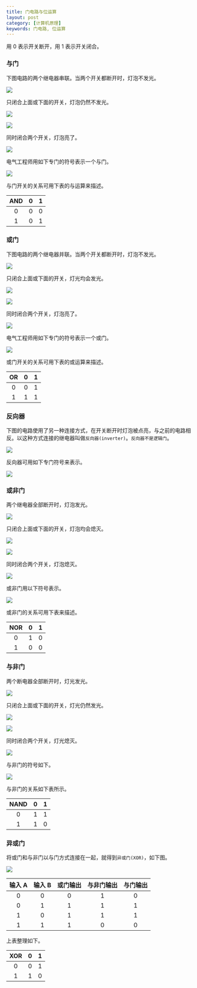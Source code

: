```yaml
---
title: 门电路与位运算
layout: post
category: [计算机原理]
keywords: 门电路, 位运算
---
```


用 0 表示开关断开，用 1 表示开关闭合。

### 与门

下图电路的两个继电器串联。当两个开关都断开时，灯泡不发光。

![](/assets/images/20190719/WX20190719-101251.png)

只闭合上面或下面的开关，灯泡仍然不发光。

![](/assets/images/20190719/WX20190719-102442.png)

![](/assets/images/20190719/WX20190719-102650.png)

同时闭合两个开关，灯泡亮了。

![](/assets/images/20190719/WX20190719-101116.png)

电气工程师用如下专门的符号表示一个与门。

![](/assets/images/20190719/WX20190719-101311.png)

与门开关的关系可用下表的与运算来描述。

| AND | 0 | 1 |
| :--: | :--: | :--: |
| 0 | 0 | 0 |
| 1 | 0 | 1 |

### 或门

下图电路的两个继电器并联。当两个开关都断开时，灯泡不发光。

![](/assets/images/20190719/WX20190719-103827.png)

只闭合上面或下面的开关，灯光均会发光。

![](/assets/images/20190719/WX20190719-104045.png)

![](/assets/images/20190719/WX20190719-104514.png)

同时闭合两个开关，灯泡亮了。

![](/assets/images/20190719/WX20190719-104232.png)

电气工程师用如下专门的符号表示一个或门。

![](/assets/images/20190719/WX20190719-104321.png)

或门开关的关系可用下表的或运算来描述。

| OR | 0 | 1 |
| :--: | :--: | :--: |
| 0 | 0 | 1 |
| 1 | 1 | 1 |

### 反向器

下图的电路使用了另一种连接方式，在开关断开时灯泡被点亮，与之前的电路相反。以这种方式连接的继电器叫做`反向器(inverter)`。`反向器不是逻辑门`。

![](/assets/images/20190719/WX20190719-104731.png)

反向器可用如下专门符号来表示。

![](/assets/images/20190719/WX20190719-104749.png)

### 或非门

两个继电器全部断开时，灯泡发光。

![](/assets/images/20190719/WX20190719-105253.png)

只闭合上面或下面的开关，灯泡均会熄灭。

![](/assets/images/20190719/WX20190719-105527.png)

![](/assets/images/20190719/WX20190719-105537.png)

同时闭合两个开关，灯泡熄灭。

![](/assets/images/20190719/WX20190719-105622.png)

或非门用以下符号表示。

![](/assets/images/20190719/WX20190719-105836.png)

或非门的关系可用下表来描述。

| NOR | 0 | 1 |
| :--: | :--: | :--: |
| 0 | 1 | 0 |
| 1 | 0 | 0 |

### 与非门

两个断电器全部断开时，灯光发光。

![](/assets/images/20190719/WX20190719-110128.png)

只闭合上面或下面的开关，灯光仍然发光。

![](/assets/images/20190719/WX20190719-110229.png)

![](/assets/images/20190719/WX20190719-110251.png)

同时闭合两个开关，灯光熄灭。

![](/assets/images/20190719/WX20190719-110300.png)

与非门的符号如下。

![](/assets/images/20190719/WX20190719-110406.png)

与非门的关系如下表所示。

| NAND | 0 | 1 |
| :--: | :--: | :--: |
| 0 | 1 | 1 |
| 1 | 1 | 0 |

### 异或门

将或门和与非门以与门方式连接在一起，就得到`异或门(XOR)`，如下图。

![](/assets/images/20190719/WX20190719-110749.png)

| 输入 A | 输入 B | 或门输出 | 与非门输出 | 与门输出 |
| :--: | :--: | :--: | :--: | :--: |
| 0 | 0 | 0 | 1 | 0 |
| 0 | 1 | 1 | 1 | 1 |
| 1 | 0 | 1 | 1 | 1 |
| 1 | 1 | 1 | 0 | 0 |

上表整理如下。

| XOR | 0 | 1 |
| :--: | :--: | :--: |
| 0 | 0 | 1 |
| 1 | 1 | 0 |

